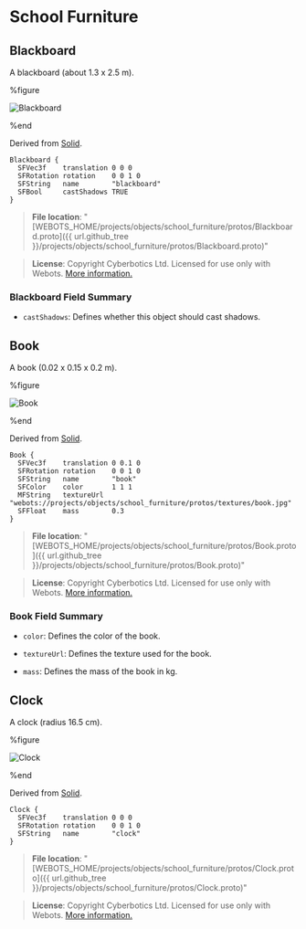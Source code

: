 # School Furniture

## Blackboard

A blackboard (about 1.3 x 2.5 m).

%figure

![Blackboard](images/objects/school_furniture/Blackboard/model.thumbnail.png)

%end

Derived from [Solid](../reference/solid.md).

```
Blackboard {
  SFVec3f    translation 0 0 0
  SFRotation rotation    0 0 1 0
  SFString   name        "blackboard"
  SFBool     castShadows TRUE
}
```

> **File location**: "[WEBOTS\_HOME/projects/objects/school\_furniture/protos/Blackboard.proto]({{ url.github_tree }}/projects/objects/school_furniture/protos/Blackboard.proto)"

> **License**: Copyright Cyberbotics Ltd. Licensed for use only with Webots.
[More information.](https://cyberbotics.com/webots_assets_license)

### Blackboard Field Summary

- `castShadows`: Defines whether this object should cast shadows.

## Book

A book (0.02 x 0.15 x 0.2 m).

%figure

![Book](images/objects/school_furniture/Book/model.thumbnail.png)

%end

Derived from [Solid](../reference/solid.md).

```
Book {
  SFVec3f    translation 0 0.1 0
  SFRotation rotation    0 0 1 0
  SFString   name        "book"
  SFColor    color       1 1 1
  MFString   textureUrl  "webots://projects/objects/school_furniture/protos/textures/book.jpg"
  SFFloat    mass        0.3
}
```

> **File location**: "[WEBOTS\_HOME/projects/objects/school\_furniture/protos/Book.proto]({{ url.github_tree }}/projects/objects/school_furniture/protos/Book.proto)"

> **License**: Copyright Cyberbotics Ltd. Licensed for use only with Webots.
[More information.](https://cyberbotics.com/webots_assets_license)

### Book Field Summary

- `color`: Defines the color of the book.

- `textureUrl`: Defines the texture used for the book.

- `mass`: Defines the mass of the book in kg.

## Clock

A clock (radius 16.5 cm).

%figure

![Clock](images/objects/school_furniture/Clock/model.thumbnail.png)

%end

Derived from [Solid](../reference/solid.md).

```
Clock {
  SFVec3f    translation 0 0 0
  SFRotation rotation    0 0 1 0
  SFString   name        "clock"
}
```

> **File location**: "[WEBOTS\_HOME/projects/objects/school\_furniture/protos/Clock.proto]({{ url.github_tree }}/projects/objects/school_furniture/protos/Clock.proto)"

> **License**: Copyright Cyberbotics Ltd. Licensed for use only with Webots.
[More information.](https://cyberbotics.com/webots_assets_license)

